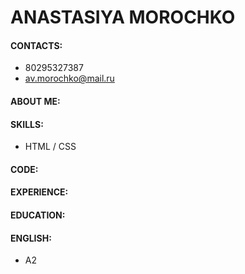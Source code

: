 # **ANASTASIYA MOROCHKO**

#### CONTACTS:
  * 80295327387
  * av.morochko@mail.ru

#### ABOUT ME:
#### SKILLS:
* HTML / CSS 
#### CODE:
#### EXPERIENCE:
#### EDUCATION:
#### ENGLISH: 
+ A2
